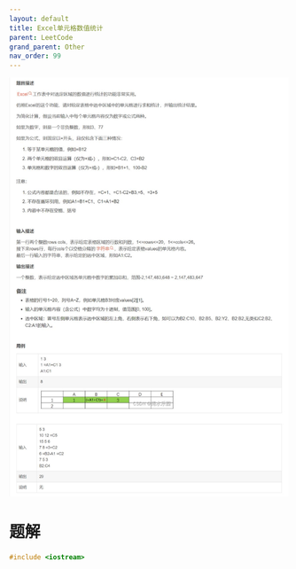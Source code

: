 ```yaml
---
layout: default
title: Excel单元格数值统计
parent: LeetCode
grand_parent: Other
nav_order: 99
---
```




![](../../../assets/images/docs/001excel01.png)

# 题解
```c++
#include <iostream>
```